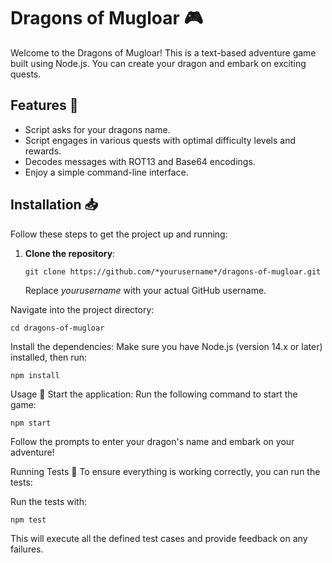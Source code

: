 # Dragons of Mugloar 🎮

Welcome to the Dragons of Mugloar! This is a text-based
adventure game built using Node.js. You can create your
dragon and embark on exciting quests.

## Features 🌟

- Script asks for your dragons name.
- Script engages in various quests with optimal
  difficulty levels and rewards.
- Decodes messages with ROT13 and Base64 encodings.
- Enjoy a simple command-line interface.

## Installation 📥

Follow these steps to get the project up and running:

1. **Clone the repository**:
   ```
   git clone https://github.com/*yourusername*/dragons-of-mugloar.git
   ```
   Replace *yourusername* with your actual GitHub username.

Navigate into the project directory:

```
cd dragons-of-mugloar
```

Install the dependencies:
Make sure you have Node.js
(version 14.x or later) installed, then run:

```
npm install
```

Usage 🚀
Start the application:
Run the following command to start the game:

```
npm start
```

Follow the prompts to enter your dragon's
name and embark on your adventure!

Running Tests 🧪
To ensure everything is working correctly, you can run the tests:

Run the tests with:

```
npm test
```

This will execute all the defined test cases and provide
feedback on any failures.
